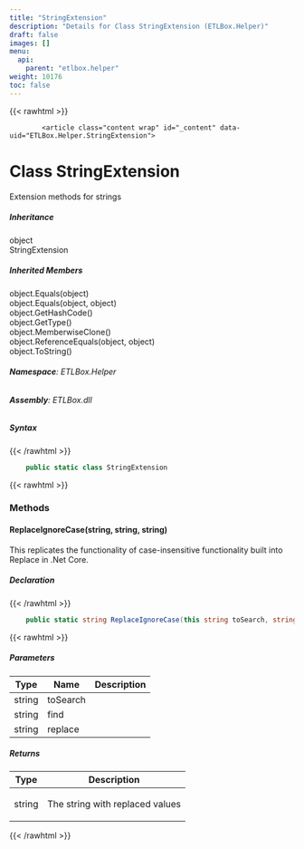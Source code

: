 ```yaml
---
title: "StringExtension"
description: "Details for Class StringExtension (ETLBox.Helper)"
draft: false
images: []
menu:
  api:
    parent: "etlbox.helper"
weight: 10176
toc: false
---
```


{{< rawhtml >}}

            <article class="content wrap" id="_content" data-uid="ETLBox.Helper.StringExtension">
  <h1 id="ETLBox_Helper_StringExtension" data-uid="ETLBox.Helper.StringExtension" class="text-break">Class StringExtension
</h1>
  <div class="markdown level0 summary"><p>Extension methods for strings</p>
</div>
  <div class="markdown level0 conceptual"></div>
  <div class="inheritance">
    <h5>Inheritance</h5>
    <div class="level0"><span class="xref">object</span></div>
    <div class="level1"><span class="xref">StringExtension</span></div>
  </div>
  <div class="inheritedMembers">
    <h5>Inherited Members</h5>
    <div>
      <span class="xref">object.Equals(object)</span>
    </div>
    <div>
      <span class="xref">object.Equals(object, object)</span>
    </div>
    <div>
      <span class="xref">object.GetHashCode()</span>
    </div>
    <div>
      <span class="xref">object.GetType()</span>
    </div>
    <div>
      <span class="xref">object.MemberwiseClone()</span>
    </div>
    <div>
      <span class="xref">object.ReferenceEquals(object, object)</span>
    </div>
    <div>
      <span class="xref">object.ToString()</span>
    </div>
  </div>
<h6><strong>Namespace</strong>: ETLBox.Helper</h6>
  <h6><strong>Assembly</strong>: ETLBox.dll</h6>
  <h5 id="ETLBox_Helper_StringExtension_syntax">Syntax</h5>
{{< /rawhtml >}}

```C#
    public static class StringExtension
```

{{< rawhtml >}}
  <h3 id="methods">Methods
</h3>
  <a id="ETLBox_Helper_StringExtension_ReplaceIgnoreCase_" data-uid="ETLBox.Helper.StringExtension.ReplaceIgnoreCase*"></a>
  <h4 id="ETLBox_Helper_StringExtension_ReplaceIgnoreCase_System_String_System_String_System_String_" data-uid="ETLBox.Helper.StringExtension.ReplaceIgnoreCase(System.String,System.String,System.String)">ReplaceIgnoreCase(string, string, string)</h4>
  <div class="markdown level1 summary"><p>This replicates the functionality of case-insensitive functionality built into Replace in .Net Core.</p>
</div>
  <div class="markdown level1 conceptual"></div>
  <h5 class="declaration">Declaration</h5>
{{< /rawhtml >}}

```C#
    public static string ReplaceIgnoreCase(this string toSearch, string find, string replace)
```

{{< rawhtml >}}
  <h5 class="parameters">Parameters</h5>
  <table class="table table-bordered table-striped table-condensed">
    <thead>
      <tr>
        <th>Type</th>
        <th>Name</th>
        <th>Description</th>
      </tr>
    </thead>
    <tbody>
      <tr>
        <td><span class="xref">string</span></td>
        <td><span class="parametername">toSearch</span></td>
        <td></td>
      </tr>
      <tr>
        <td><span class="xref">string</span></td>
        <td><span class="parametername">find</span></td>
        <td></td>
      </tr>
      <tr>
        <td><span class="xref">string</span></td>
        <td><span class="parametername">replace</span></td>
        <td></td>
      </tr>
    </tbody>
  </table>
  <h5 class="returns">Returns</h5>
  <table class="table table-bordered table-striped table-condensed">
    <thead>
      <tr>
        <th>Type</th>
        <th>Description</th>
      </tr>
    </thead>
    <tbody>
      <tr>
        <td><span class="xref">string</span></td>
        <td><p>The string with replaced values</p>
</td>
      </tr>
    </tbody>
  </table>

{{< /rawhtml >}}
